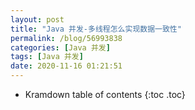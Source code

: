 ```yaml
---
layout: post
title: "Java 并发-多线程怎么实现数据一致性"
permalink: /blog/56993838
categories: [Java 并发]
tags: [Java 并发]
date: 2020-11-16 01:21:51
---
```


* Kramdown table of contents
{:toc .toc}
